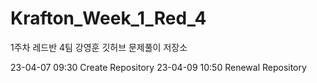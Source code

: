 # Krafton_Week_1_Red_4
1주차 레드반 4팀 강영훈 깃허브 문제풀이 저장소

23-04-07 09:30  Create Repository
23-04-09 10:50  Renewal Repository

